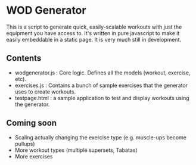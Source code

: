 WOD Generator
=============
This is a script to generate quick, easily-scalable workouts with just the equipment you have access to.
It's written in pure javascript to make it easily embeddable in a static page. It is very much still in development.

Contents
--------
* wodgenerator.js : Core logic. Defines all the models (workout, exercise, etc).
* exercises.js : Contains a bunch of sample exercises that the generator uses to create workouts.
* testpage.html : a sample application to test and display workouts using the generator.

Coming soon
-----------
* Scaling actually changing the exercise type (e.g. muscle-ups become pullups)
* More workout types (multiple supersets, Tabatas)
* More exercises